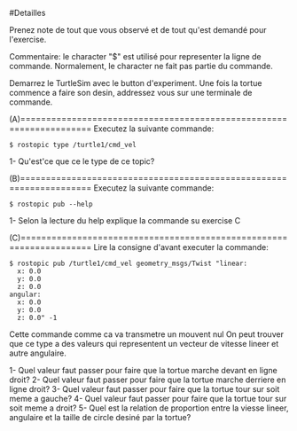 #Detailles

Prenez note de tout que vous observé et de tout qu'est demandé pour l'exercise.

Commentaire: le character "$" est utilisé pour representer la ligne de commande. Normalement, le character ne fait pas partie du commande. 

Demarrez le TurtleSim avec le button d'experiment.
Une fois la tortue commence a faire son desin, addressez vous sur une terminale de commande.



(A)====================================================================
Executez la suivante commande:
```
$ rostopic type /turtle1/cmd_vel
```
1- Qu'est'ce que ce le type de ce topic? 



(B)====================================================================
Executez la suivante commande:
```
$ rostopic pub --help
```
1- Selon la lecture du help explique la commande su exercise C 



(C)====================================================================
Lire la consigne d'avant executer la commande:
```
$ rostopic pub /turtle1/cmd_vel geometry_msgs/Twist "linear:
  x: 0.0
  y: 0.0
  z: 0.0
angular:
  x: 0.0
  y: 0.0
  z: 0.0" -1
```
Cette commande comme ca va transmetre un mouvent nul
On peut trouver que ce type a des valeurs qui representent un vecteur de vitesse lineer et autre angulaire. 

1- Quel valeur faut passer pour faire que la tortue marche devant en ligne droit?
2- Quel valeur faut passer pour faire que la tortue marche derriere en ligne droit?
3- Quel valeur faut passer pour faire que la tortue tour sur soit meme a gauche? 
4- Quel valeur faut passer pour faire que la tortue tour sur soit meme a droit?
5- Quel est la relation de proportion entre la viesse lineer, angulaire et la taille de circle desiné par la tortue?


